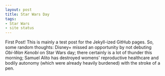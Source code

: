 ```yaml
---
layout: post
title: Star Wars Day
tags:
- Star Wars
- site status
---
```


First Post! This is mainly a test post for the Jekyll-ized GitHub pages. So, some random thoughts: Disney+ missed an opportunity by not debuting *Obi-Wan Kenobi* on Star Wars day; there certainly is a lot of thunder this morning; Samuel Alito has destroyed womens' reproductive healthcare and bodily autonomy (which were already heavily burdened) with the stroke of a pen.
